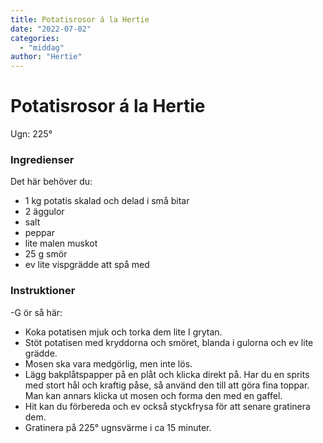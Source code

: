 ```yaml
---
title: Potatisrosor á la Hertie
date: "2022-07-02"
categories:
  - "middag"
author: "Hertie"
---
```


# Potatisrosor á la Hertie

Ugn: 225&#176;

### Ingredienser

Det här behöver du:

- 1 kg potatis skalad och delad i små bitar
- 2 äggulor
- salt
- peppar
- lite malen muskot
- 25 g smör
- ev lite vispgrädde att spå med

### Instruktioner

-G ör så här:
- Koka potatisen mjuk och torka dem lite I grytan.
- Stöt potatisen med kryddorna och smöret, blanda i gulorna och ev lite grädde.
- Mosen ska vara medgörlig, men inte lös.
- Lägg bakplåtspapper på en plåt och klicka direkt på. Har du en sprits med stort hål och kraftig påse, så använd den till att göra fina toppar. Man kan annars klicka ut mosen och forma den med en gaffel.
- Hit kan du förbereda och ev också styckfrysa för att senare gratinera dem.
- Gratinera på 225&#176; ugnsvärme i ca 15 minuter.
